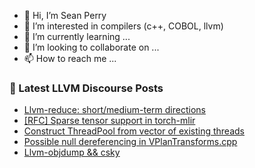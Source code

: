 - 👋 Hi, I’m Sean Perry
- 👀 I’m interested in compilers (c++, COBOL, llvm)
- 🌱 I’m currently learning ...
- 💞️ I’m looking to collaborate on ...
- 📫 How to reach me ...

<!---
s66perry/s66perry is a ✨ special ✨ repository because its `README.md` (this file) appears on your GitHub profile.
You can click the Preview link to take a look at your changes.
--->
### 📕 Latest LLVM Discourse Posts

<!-- DISCOURSE-LLVM:START -->
- [Llvm-reduce: short/medium-term directions](https://discourse.llvm.org/t/llvm-reduce-short-medium-term-directions/64591?page=2#post_38)
- [[RFC] Sparse tensor support in torch-mlir](https://discourse.llvm.org/t/rfc-sparse-tensor-support-in-torch-mlir/63627?page=2#post_36)
- [Construct ThreadPool from vector of existing threads](https://discourse.llvm.org/t/construct-threadpool-from-vector-of-existing-threads/76883#post_2)
- [Possible null dereferencing in VPlanTransforms.cpp](https://discourse.llvm.org/t/possible-null-dereferencing-in-vplantransforms-cpp/76894#post_1)
- [Llvm-objdump &amp;&amp; csky](https://discourse.llvm.org/t/llvm-objdump-csky/76866#post_7)
<!-- DISCOURSE-LLVM:END -->
